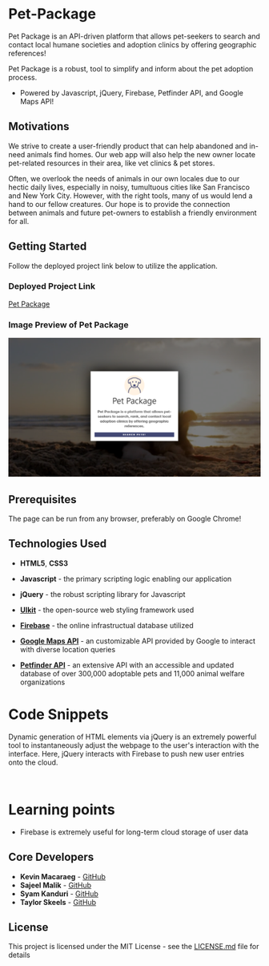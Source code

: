 # Pet-Package

Pet Package is an API-driven platform that allows pet-seekers to search and contact local humane societies and adoption clinics by offering geographic references!

Pet Package is a robust, tool to simplify and inform about the pet adoption process.

* Powered by Javascript, jQuery, Firebase, Petfinder API, and Google Maps API!

## Motivations

We strive to create a user-friendly product that can help abandoned and in-need animals find homes. Our web app will also help the new owner locate pet-related resources in their area, like vet clinics & pet stores.

Often, we overlook the needs of animals in our own locales due to our hectic daily lives, especially in noisy, tumultuous cities like San Francisco and New York City. However, with the right tools, many of us would lend a hand to our fellow creatures. Our hope is to provide the connection between animals and future pet-owners to establish a friendly environment for all.

## Getting Started

Follow the deployed project link below to utilize the application.

### Deployed Project Link
<!-- make a link to the deployed site -->
 
[Pet Package](https://sajeelmalik.github.io/Train-Scheduler)


### Image Preview of Pet Package
<!-- take a picture of the image and add it into the readme  -->
![Pet Package Preview](img/preview1.png "Pet Package")

## Prerequisites

The page can be run from any browser, preferably on Google Chrome!

## Technologies Used

* **HTML5**, **CSS3** 
* **Javascript** - the primary scripting logic enabling our application
* **jQuery** - the robust scripting library for Javascript
* [**UIkit**](https://getuikit.com/) - the open-source web styling framework used
* [**Firebase**](https://firebase.google.com/) - the online infrastructual database utilized

* [**Google Maps API**](https://developers.google.com/maps/documentation/javascript/tutorial) - an customizable API provided by Google to interact with diverse location queries
* [**Petfinder API**](https://www.petfinder.com/developers/api-docs) - an extensive API with an accessible and updated database of over 300,000 adoptable pets and 11,000 animal welfare organizations

# Code Snippets
<!-- put snippets of code inside ``` ``` so it will look like code -->
<!-- if you want to put blockquotes use a > -->

Dynamic generation of HTML elements via jQuery is an extremely powerful tool to instantaneously adjust the webpage to the user's interaction with the interface. Here, jQuery interacts with Firebase to push new user entries onto the cloud.

```


```

# Learning points
<!-- Learning points where you would write what you thought was helpful -->
* Firebase is extremely useful for long-term cloud storage of user data


## Core Developers

* **Kevin Macaraeg** - [GitHub](https://github.com/everysf)
* **Sajeel Malik** - [GitHub](https://github.com/sajeelmalik)
* **Syam Kanduri** - [GitHub](https://github.com/syamkanduri1)
* **Taylor Skeels** - [GitHub](https://github.com/skeeis)

## License

This project is licensed under the MIT License - see the [LICENSE.md](LICENSE.md) file for details